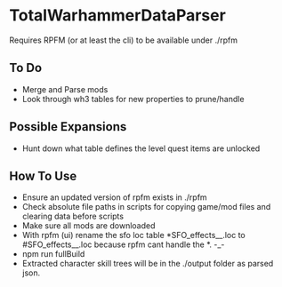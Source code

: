 # TotalWarhammerDataParser
 
Requires RPFM (or at least the cli) to be available under ./rpfm

## To Do
- Merge and Parse mods
- Look through wh3 tables for new properties to prune/handle

## Possible Expansions
- Hunt down what table defines the level quest items are unlocked

## How To Use
- Ensure an updated version of rpfm exists in ./rpfm
- Check absolute file paths in scripts for copying game/mod files and clearing data before scripts
- Make sure all mods are downloaded
- With rpfm (ui) rename the sfo loc table *SFO_effects__.loc to #SFO_effects__.loc because rpfm cant handle the *. -_-
- npm run fullBuild
- Extracted character skill trees will be in the ./output folder as parsed json.
